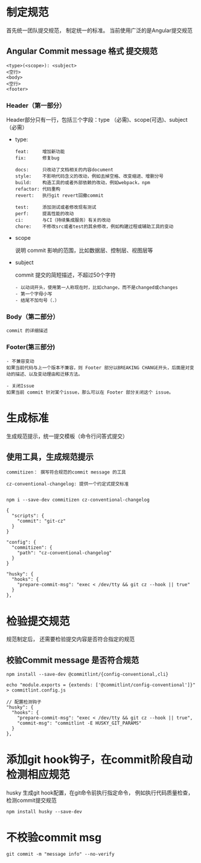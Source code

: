 <!--
 * @Description: 
 * @Author: qiaolingniu
 * @LastEditors: qiaolingniu
 * @Date: 2020-05-26 10:45:58
 * @LastEditTime: 2020-06-05 16:21:29
--> 

# 制定规范
  首先统一团队提交规范， 制定统一的标准。 当前使用广泛的是Angular提交规范

## Angular Commit message 格式 提交规范
    <type>(<scope>): <subject>
    <空行>
    <body>
    <空行>
    <footer>

### Header（第一部分）

  Header部分只有一行，包括三个字段：type （必需)、scope(可选)、subject（必需）

  - type:

        feat:     增加新功能
        fix:      修复bug

        docs:     只改动了文档相关的内容document
        style:    不影响代码含义的改动，例如去掉空格、改变缩进、增删分号
        build:    构造工具的或者外部依赖的改动，例如webpack，npm
        refactor: 代码重构
        revert:   执行git revert回撤commit

        test:     添加测试或者修改现有测试
        perf:     提高性能的改动
        ci:       与CI（持续集成服务）有关的改动
        chore:    不修改src或者test的其余修改，例如构建过程或辅助工具的变动
  
  - scope

      说明 commit 影响的范围，比如数据层、控制层、视图层等

  - subject

      commit 提交的简短描述，不超过50个字符

        - 以动词开头，使用第一人称现在时，比如change，而不是changed或changes
        - 第一个字母小写
        - 结尾不加句号（.）

### Body（第二部分）

    commit 的详细描述

### Footer(第三部分)

    - 不兼容变动
    如果当前代码与上一个版本不兼容，则 Footer 部分以BREAKING CHANGE开头，后面是对变动的描述、以及变动理由和迁移方法。

    - 关闭Issue
    如果当前 commit 针对某个issue，那么可以在 Footer 部分关闭这个 issue。

# 生成标准

  生成规范提示，统一提交模板（命令行问答式提交）

## 使用工具，生成规范提示

    commitizen： 撰写符合规范的commit message 的工具
    
    cz-conventional-changelog: 提供一个约定式提交标准


    npm i --save-dev commitizen cz-conventional-changelog

    {
      "scripts": {
        "commit": "git-cz"
      }
    }

    "config": {
      "commitizen": {
        "path": "cz-conventional-changelog"
      }
    }

    "husky": {
      "hooks": {
        "prepare-commit-msg": "exec < /dev/tty && git cz --hook || true"
      }
    },


# 检验提交规范

  规范制定后， 还需要检验提交内容是否符合指定的规范

## 校验Commit message 是否符合规范

    npm install --save-dev @commitlint/{config-conventional,cli}

    echo "module.exports = {extends: ['@commitlint/config-conventional']}" > commitlint.config.js

    // 配置检测钩子
    "husky": {
      "hooks": {
        "prepare-commit-msg": "exec < /dev/tty && git cz --hook || true",
        "commit-msg": "commitlint -E HUSKY_GIT_PARAMS"
      }
    },


# 添加git hook钩子，在commit阶段自动检测相应规范

  husky 生成git hook配置，在git命令前执行指定命令， 例如执行代码质量检查， 检测commit提交规范

    npm install husky --save-dev
    
    
# 不校验commit msg

    git commit -m "message info" --no-verify